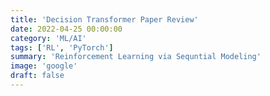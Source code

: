 ```yaml
---
title: 'Decision Transformer Paper Review'
date: 2022-04-25 00:00:00
category: 'ML/AI'
tags: ['RL', 'PyTorch']
summary: 'Reinforcement Learning via Sequntial Modeling'
image: 'google'
draft: false
---
```

